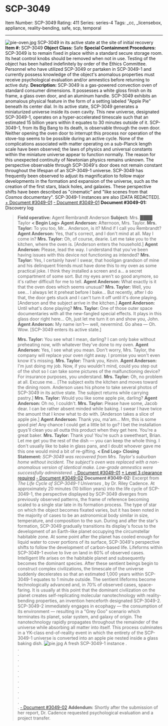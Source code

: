 # SCP-3049
Item Number: SCP-3049
Rating: 411
Series: series-4
Tags: _cc, _licensebox, appliance, reality-bending, safe, scp, temporal

---

![pie-oven.jpg](https://scp-wiki.wdfiles.com/local--files/scp-3049/pie-oven.jpg)
SCP-3049 in its active state at the site of initial recovery
**Item #:** SCP-3049
**Object Class:** Safe
**Special Containment Procedures:** SCP-3049 is to remain fixed in place within a standard secure storage room. Its heat control knobs should be removed when not in use.
Testing of the object has been halted indefinitely by order of the Ethics Committee.
Personnel who have utilized SCP-3049 or partaken in SCP-3049-1 and currently possess knowledge of the object's anomalous properties must receive psychological evaluation and/or amnestics before returning to active duty.
**Description:** SCP-3049 is a gas-powered convection oven of standard consumer dimensions. It possesses a white gloss finish on its frame, a glass oven door, and an aluminum handle. SCP-3049 exhibits an anomalous physical feature in the form of a setting labeled "Apple Pie" beneath its center dial.
In its active state, SCP-3049 generates a miniaturized universe inside its oven cavity. This new universe, designated SCP-3049-1, operates on a hyper-accelerated timescale such that an estimated 15 billion years within it equates to 30 minutes outside of it. SCP-3049-1, from its Big Bang to its death, is observable through the oven door. Neither opening the oven door to interrupt this process nor operation of the stove-top seems to be possible during an active cycle.
None of the complications associated with matter operating on a sub-Planck length scale have been observed; the laws of physics and universal constants within the miniature universe appear to function normally. The reason for this unexpected continuity of Newtonian physics remains unknown.
The perspective observable through SCP-3049's door does not remain constant throughout the lifespan of an SCP-3049-1 universe. SCP-3049 has frequently been observed to adjust its magnification to follow major developments in the formation and expansion of the universe, such as the creation of the first stars, black holes, and galaxies. These perspective shifts have been described as "cinematic" and "like scenes from that _Cosmos_ documentary".
SCP-3049-1 instances are also [DATA REDACTED].
[\+ Document #3049-01](javascript:;)
[\- Document #3049-01](javascript:;)
**Document #3049-01:** Discovery log
> **Field operative:** Agent Rembrandt Anderson
> **Subject:** Mrs. ████ Taylor
> **< Begin Log>**
> **Agent Anderson:** Afternoon, Mrs. Taylor.
> **Mrs. Taylor:** To you too, Mr… Anderson, is it? Mind if I call you Rembrandt?
> **Agent Anderson:** Yes, that's correct, and I don't mind at all. May I come in?
> **Mrs. Taylor:** Oh, of course, dearie. Let me take you to the kitchen, where the oven is.
> [Anderson enters the household.]
> **Agent Anderson:** Please, lead the way. I understand that you've been having issues with this device not functioning as intended?
> **Mrs. Taylor:** Yes, I certainly have! I swear, that hooligan grandson of mine and his delinquent friends must have done this to my oven as some practical joke. I think they installed a screen and a… a secret compartment of some sort. But my eyes aren't so good anymore, so it's rather difficult for me to tell.
> **Agent Anderson:** What exactly is it that the oven does which seems unusual?
> **Mrs. Taylor:** Well, you see… I always let it preheat before I bake… But recently, after I do that, the door gets stuck and I can't turn it off until it's done playing.
> [Anderson and the subject arrive in the kitchen.]
> **Agent Anderson:** Until what's done playing?
> **Mrs. Taylor:** One of those outer space documentaries with all the new-fangled special effects. It plays in this glass door right here… Oh, just let me turn it on and show you, John.
> **Agent Anderson:** My name isn't— well, nevermind. Go ahea — Oh. Wow.
> [SCP-3049 enters its active state.]  
>    
>  **Mrs. Taylor:** You see what I mean, darling? I can only bake without preheating now, with whatever they've done to my oven.
> **Agent Anderson:** Yes, I see what you mean. Don't worry, Mrs. Taylor, the company will replace your oven right away. I promise you won't even know it's missing.
> **Mrs. Taylor:** Thank you, Kevin.
> **Agent Anderson:** I'm just doing my job. Now, if you wouldn't mind, could you step out of the shot so I can take some pictures of the malfunctioning device? For insurance purposes, you understand.
> **Mrs. Taylor:** Oh, no problem at all. Excuse me…
> [The subject exits the kitchen and moves toward the dining room. Anderson uses his phone to take several photos of SCP-3049 in its active state. The subject returns while carrying pastry.]
> **Mrs. Taylor:** Would you like some apple pie, darling?
> **Agent Anderson:** Oh no, I couldn't.
> **Mrs. Taylor:** Please have some, Jacob dear. I can be rather absent minded while baking. I swear I have twice the amount that I know what to do with.
> [Anderson takes a slice of apple pie.]
> **Agent Anderson:** Thank you, ma'am… Mm, this is some good pie! Any chance I could get a little bit to go? I bet the installation guys'll clean you all outta this product when they get here. You're a great baker.
> **Mrs. Taylor:** Thank you! You're such a sweetheart, Brian. Let me get you the rest of the dish — you can keep the whole thing. I don't usually like to bake in glass pans, and I doubt whoever gave me this one would mind a bit of re-gifting.
> **< End Log>**
> **Closing Statement:** _SCP-3049 was recovered from Mrs. Taylor's suburban home without incident. The subject's oven was replaced with a non-anomalous version of identical make. Low-grade amnestics were successfully administered._
[\- Document #3049-01](javascript:;)
[\+ Level 3 clearance required](javascript:;)
[\- Document #3049-02](javascript:;)
**Document #3049-02:** Excerpt from _The Life Cycle of SCP-3049-1 Universes_ , by Dr. Riley Cadence.
> At approximately 20 minutes (10 billion years) into the life cycle of SCP-3049-1, the perspective displayed by SCP-3049 diverges from previously observed patterns, the frame of reference becoming scaled to a single star late in its formation process. The type of star on which the object becomes fixated varies, but it has been noted in the majority of cases to be an astronomical body similar in size, temperature, and composition to the sun.
> During and after the star's formation, SCP-3049 gradually transitions its display's focus to the development of an Earth-like planet occupying the circumstellar habitable zone. At some point after the planet has cooled enough for liquid water to cover portions of its surface, SCP-3049's perspective shifts to follow the development of carbon-based life. Lifeforms within SCP-3049-1 evolve to live on land in 60% of observed cases.
> Intelligent life arises on the habitable planet and subsequently becomes the dominant species. After these sentient beings begin to construct complex civilizations, the timescale of the universe suddenly decelerates so that an estimated 1,000 years within SCP-3049-1 equates to 1 minute outside. The sentient lifeforms become technologically advanced and, in 70% of observed cases, space-faring.
> It is usually at this point that the dominant civilization on the planet creates self-replicating molecular nanotechnology with reality-bending properties, an invention henceforth designated SCP-3049-2.
> SCP-3049-2 immediately engages in ecophagy — the consumption of its environment — resulting in a "Grey Goo" scenario which terminates its planet, solar system, and galaxy of origin. The nanotechnology rapidly propagates throughout the remainder of the universe while absorbing all matter into itself. This process culminates in a YK-class end-of-reality event in which the entirety of the SCP-3049-1 universe is converted into an apple pie nested inside a glass baking dish.
![pie.jpg](https://scp-wiki.wdfiles.com/local--files/scp-3049/pie.jpg)
A fresh SCP-3049-1 instance
.  
.  
.  
.  
.  
.  
.  
.  
.  
.  
.  
.  
.
[\- Document #3049-02](javascript:;)
**Addendum:** Shortly after the submission of her report, Dr. Cadence requested psychological evaluation and a project transfer.
